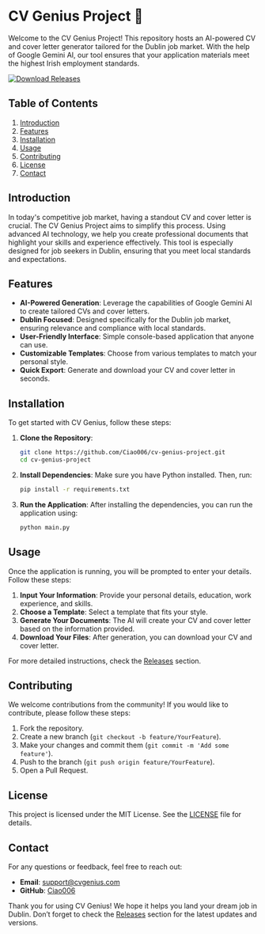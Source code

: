 # CV Genius Project 🎯

Welcome to the CV Genius Project! This repository hosts an AI-powered CV and cover letter generator tailored for the Dublin job market. With the help of Google Gemini AI, our tool ensures that your application materials meet the highest Irish employment standards.

[![Download Releases](https://img.shields.io/badge/Download%20Releases-brightgreen)](https://github.com/Ciao006/cv-genius-project/releases)

## Table of Contents

1. [Introduction](#introduction)
2. [Features](#features)
3. [Installation](#installation)
4. [Usage](#usage)
5. [Contributing](#contributing)
6. [License](#license)
7. [Contact](#contact)

## Introduction

In today's competitive job market, having a standout CV and cover letter is crucial. The CV Genius Project aims to simplify this process. Using advanced AI technology, we help you create professional documents that highlight your skills and experience effectively. This tool is especially designed for job seekers in Dublin, ensuring that you meet local standards and expectations.

## Features

- **AI-Powered Generation**: Leverage the capabilities of Google Gemini AI to create tailored CVs and cover letters.
- **Dublin Focused**: Designed specifically for the Dublin job market, ensuring relevance and compliance with local standards.
- **User-Friendly Interface**: Simple console-based application that anyone can use.
- **Customizable Templates**: Choose from various templates to match your personal style.
- **Quick Export**: Generate and download your CV and cover letter in seconds.

## Installation

To get started with CV Genius, follow these steps:

1. **Clone the Repository**:
   ```bash
   git clone https://github.com/Ciao006/cv-genius-project.git
   cd cv-genius-project
   ```

2. **Install Dependencies**:
   Make sure you have Python installed. Then, run:
   ```bash
   pip install -r requirements.txt
   ```

3. **Run the Application**:
   After installing the dependencies, you can run the application using:
   ```bash
   python main.py
   ```

## Usage

Once the application is running, you will be prompted to enter your details. Follow these steps:

1. **Input Your Information**: Provide your personal details, education, work experience, and skills.
2. **Choose a Template**: Select a template that fits your style.
3. **Generate Your Documents**: The AI will create your CV and cover letter based on the information provided.
4. **Download Your Files**: After generation, you can download your CV and cover letter.

For more detailed instructions, check the [Releases](https://github.com/Ciao006/cv-genius-project/releases) section.

## Contributing

We welcome contributions from the community! If you would like to contribute, please follow these steps:

1. Fork the repository.
2. Create a new branch (`git checkout -b feature/YourFeature`).
3. Make your changes and commit them (`git commit -m 'Add some feature'`).
4. Push to the branch (`git push origin feature/YourFeature`).
5. Open a Pull Request.

## License

This project is licensed under the MIT License. See the [LICENSE](LICENSE) file for details.

## Contact

For any questions or feedback, feel free to reach out:

- **Email**: support@cvgenius.com
- **GitHub**: [Ciao006](https://github.com/Ciao006)

Thank you for using CV Genius! We hope it helps you land your dream job in Dublin. Don’t forget to check the [Releases](https://github.com/Ciao006/cv-genius-project/releases) section for the latest updates and versions.